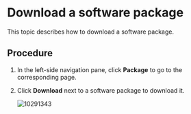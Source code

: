 Download a software package 
================================================

This topic describes how to download a software package. 

Procedure 
------------------------------

1. In the left-side navigation pane, click **Package** to go to the corresponding page.

   

2. Click **Download** next to a software package to download it.

   ![10291343](https://help-static-aliyun-doc.aliyuncs.com/assets/img/en-US/6024306461/p345720.png)
   




